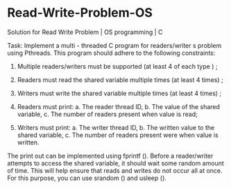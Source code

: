 # Read-Write-Problem-OS
Solution for Read Write Problem | OS programming | C

Task: 
Implement a multi - threaded C program for readers/writer s problem using Pthreads. This program should adhere to the following constraints:

1. Multiple readers/writers must be supported (at least 4 of each type ) ;

2. Readers must read the shared variable multiple times (at least 4 times) ;

3. Writers must write the shared variable multiple times (at least 4 times) ;

4. Readers must print:
  a. The reader thread ID,
  b. The value of the shared variable,
  c. The number of readers present when value is read;

5. Writers must print:
  a. The writer thread ID,
  b. The written value to the shared variable,
  c. The number of readers present were when value is written.

The print out can be implemented using fprintf (). Before a reader/writer attempts to access the shared variable, it should wait some random amount of time. This will help ensure that reads and writes do not occur all at once. For this purpose, you can use srandom () and usleep ().

